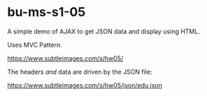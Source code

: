 # bu-ms-s1-05

A simple demo of AJAX to get JSON data and display using HTML.

Uses MVC Pattern.

https://www.subtleimages.com/s/hw05/

The headers _and_ data are driven by the JSON file:

https://www.subtleimages.com/s/hw05/json/edu.json
